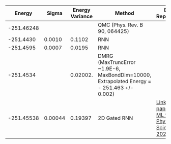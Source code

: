 | Energy                | Sigma           | Energy Variance  | Method                                                           | Data Repository                     |
|-----------------------|-----------------|------------------|------------------------------------------------------------------|-------------------------------------|
| -251.46248            |                 |                  | QMC  (Phys. Rev. B 90, 064425)                                   |                                     |
| -251.4430             | 0.0010          | 0.1102           | RNN                                                              |                                     |
| -251.4595             | 0.0007          | 0.0195           | RNN                                                              |                                     |
| -251.4534             |                 | 0.02002.         | DMRG (MaxTruncError ~1.9E-6, MaxBondDim=10000, Extrapolated Energy =  - 251.463 +/- 0.002)
| -251.45538            | 0.00044         | 0.19397          | 2D Gated RNN                                                     | [Link to paper at ML for Physical Sciences 2021](https://ml4physicalsciences.github.io/2021/files/NeurIPS_ML4PS_2021_92.pdf)
